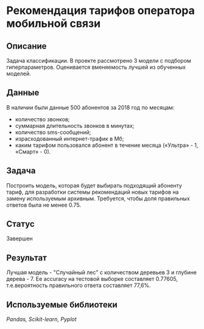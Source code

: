 # Рекомендация тарифов оператора мобильной связи

## Описание
Задача классификации. В проекте рассмотрено 3 модели с подбором гиперпараметров. Оценивается вменяемость лучшей из обученных моделей.

## Данные
В наличии были данные 500 абонентов за 2018 год по месяцам:
* количество звонков;
* суммарная длительность звонков в минутах;
* количество sms-сообщений;
* израсходованный интернет-трафик в Мб;
* каким тарифом пользовался абонент в течение месяца («Ультра» - 1, «Смарт» - 0).

## Задача
Построить модель, которая будет выбирать подходящий абоненту тариф, для разработки системы рекомендаций новых тарифов на замену используемым архивным. Требуется, чтобы доля правильных ответов была не менее 0.75.

## Статус
Завершен

## Результат
Лучшая модель - "Случайный лес" с количеством деревьев 3 и глубине дерева - 7. Ее accuracy на тестовой выборке составляет 0.77605, т.е.вероятность правильного ответа составляет 77,6%.

## Используемые библиотеки
*Pandas, Scikit-learn, Pyplot*
